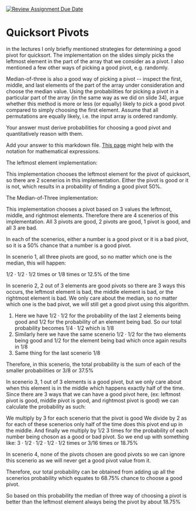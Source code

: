 [![Review Assignment Due Date](https://classroom.github.com/assets/deadline-readme-button-24ddc0f5d75046c5622901739e7c5dd533143b0c8e959d652212380cedb1ea36.svg)](https://classroom.github.com/a/IF3rQO50)
# Quicksort Pivots

in the lectures I only briefly mentioned strategies for determining a good pivot
for quicksort. The implementation on the slides simply picks the leftmost
element in the part of the array that we consider as a pivot. I also mentioned a
few other ways of picking a good pivot, e.g. randomly.

Median-of-three is also a good way of picking a pivot -- inspect the first,
middle, and last elements of the part of the array under consideration and
choose the median value. Using the probabilities for picking a pivot in a
particular part of the array (in the same way as we did on slide 34), argue
whether this method is more or less (or equally) likely to pick a good pivot
compared to simply choosing the first element. Assume that all permutations are
equally likely, i.e. the input array is ordered randomly.

Your answer must derive probabilities for choosing a good pivot and
quantitatively reason with them.

Add your answer to this markdown file. [This
page](https://docs.github.com/en/get-started/writing-on-github/working-with-advanced-formatting/writing-mathematical-expressions)
might help with the notation for mathematical expressions.

The leftmost element implementation:

This implementation chooses the leftmost element for the pivot of quicksort, so there are 2 scenerios in this implementation.
Either the pivot is good or it is not, which results in a probability of finding a good pivot 50%.

The Median-of-Three implementation:

This implementation chooses a pivot based on 3 values the leftmost, middle, and rightmost elements. Therefore there are 4 scenerios of
this implementation. All 3 pivots are good, 2 pivots are good, 1 pivot is good, and all 3 are bad.

In each of the scenerios, either a number is a good pivot or it is a bad pivot, so it is a 50% chance that a number is a good pivot.

In scenerio 1, all three pivots are good, so no matter which one is the median, this will happen:

$1/2 \cdot 1/2 \cdot 1/2$ times or 1/8 times or 12.5% of the time

In scenerio 2, 2 out of 3 elements are good pivots so there are 3 ways this occurs, the leftmost element is bad, the middle
element is bad, or the rightmost element is bad. We only care about the median, so no matter which one is the bad pivot,
we will still get a good pivot using this algorithm.

1. Here we have $1/2 \cdot 1/2$ for the probability of the last 2 elements being good and 1/2 for the probability of an element
   being bad. So our total probability becomes $1/4 \cdot 1/2$ which is 1/8
2. Similarly here we have the same scenerio $1/2 \cdot 1/2$ for the two elements being good and 1/2 for the element being bad
   which once again results in 1/8
3. Same thing for the last scenerio 1/8

Therefore, in this scenerio, the total probability is the sum of each of the smaller probabilities or 3/8 or 37.5%

In scenerio 3, 1 out of 3 elements is a good pivot, but we only care about when this element is in the middle which happens exactly
half of the time. Since there are 3 ways that we can have a good pivot here, (ex: leftmost pivot is good, middle pivot is good, and
rightmost pivot is good) we can calculate the probability as such:

We multiply by 3 for each scenerio that the pivot is good
We divide by 2 as for each of these scenerios only half of the time does this pivot end up in the middle.
And finally we multiply by 1/2 3 times for the probability of each number being choson as a good or bad pivot.
So we end up with something like:
$3 \cdot 1/2 \cdot 1/2 \cdot 1/2 \cdot 1/2$ times or 3/16 times or 18.75%

In scenerio 4, none of the pivots chosen are good pivots so we can ignore this scenerio as we will never get a good pivot value from it.

Therefore, our total probability can be obtained from adding up all the scenerios probability which equates to 68.75% chance to choose
a good pivot.

So based on this probability the median of three way of choosing a pivot is better than the leftmost element always being the pivot by
about 18.75%
